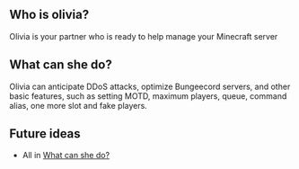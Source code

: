 ## Who is olivia?
Olivia is your partner who is ready to help manage your Minecraft server

## What can she do?
Olivia can anticipate DDoS attacks, optimize Bungeecord servers, and other basic features, such as setting MOTD, maximum players, queue, command alias, one more slot and fake players.

## Future ideas
- All in [What can she do?](https://github.com/Itzky/OliviaServerManager#what-can-she-do)
